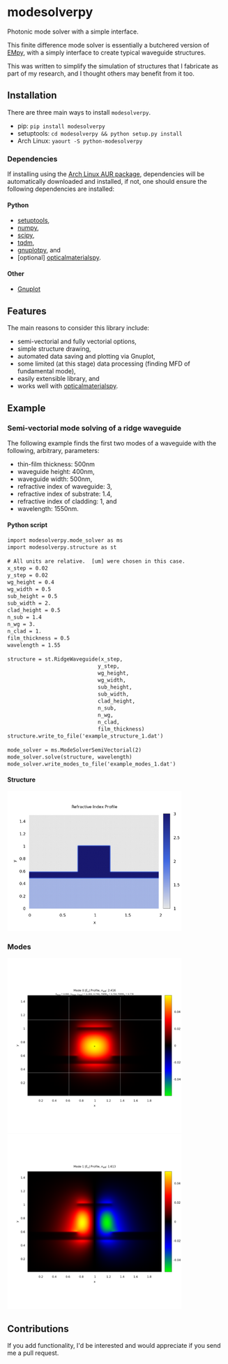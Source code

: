 # modesolverpy
Photonic mode solver with a simple interface.

This finite difference mode solver is essentially a butchered version of [EMpy](https://github.com/lbolla/EMpy), with a simply interface
to create typical waveguide structures.

This was written to simplify the simulation of structures that I fabricate as part of my research, and
I thought others may benefit from it too.

## Installation
There are three main ways to install `modesolverpy`.

* pip: `pip install modesolverpy`
* setuptools: `cd modesolverpy && python setup.py install`
* Arch Linux: `yaourt -S python-modesolverpy`

### Dependencies
If installing using the [Arch Linux AUR package](https://aur.archlinux.org/packages/python-modesolverpy/), dependencies will be automatically downloaded
and installed, if not, one should ensure the following dependencies are installed:

#### Python

* [setuptools](https://pypi.python.org/pypi/setuptools),
* [numpy](http://www.numpy.org/),
* [scipy](https://www.scipy.org/),
* [tqdm](https://pypi.python.org/pypi/tqdm),
* [gnuplotpy](https://github.com/jtambasco/gnuplotpy), and
* [optional] [opticalmaterialspy](https://github.com/jtambasco/opticalmaterialspy).

#### Other

* [Gnuplot](http://www.gnuplot.info/)

## Features
The main reasons to consider this library include:

* semi-vectorial and fully vectorial options,
* simple structure drawing,
* automated data saving and plotting via Gnuplot,
* some limited (at this stage) data processing (finding MFD of fundamental mode),
* easily extensible library, and
* works well with [opticalmaterialspy](https://github.com/jtambasco/opticalmaterialspy).

## Example
### Semi-vectorial mode solving of a ridge waveguide
The following example finds the first two modes of a waveguide with the following, arbitrary, parameters:

* thin-film thickness: 500nm
* waveguide height: 400nm,
* waveguide width: 500nm,
* refractive index of waveguide: 3,
* refractive index of substrate: 1.4,
* refractive index of cladding: 1, and
* wavelength: 1550nm.

#### Python script
	import modesolverpy.mode_solver as ms
	import modesolverpy.structure as st

	# All units are relative.  [um] were chosen in this case.
	x_step = 0.02
	y_step = 0.02
	wg_height = 0.4
	wg_width = 0.5
	sub_height = 0.5
	sub_width = 2.
	clad_height = 0.5
	n_sub = 1.4
	n_wg = 3.
	n_clad = 1.
	film_thickness = 0.5
	wavelength = 1.55

	structure = st.RidgeWaveguide(x_step,
		                         y_step,
		                         wg_height,
		                         wg_width,
   		                         sub_height,
   		                         sub_width,
   		                         clad_height,
   		                         n_sub,
   		                         n_wg,
   		                         n_clad,
   		                         film_thickness)
	structure.write_to_file('example_structure_1.dat')

	mode_solver = ms.ModeSolverSemiVectorial(2)
	mode_solver.solve(structure, wavelength)
	mode_solver.write_modes_to_file('example_modes_1.dat')

#### Structure
<img src="./examples/example_structure_1.png " width="400">

### Modes
<img src="./examples/example_modes_1_Ex_0.png " width="400"> <img src="./examples/example_modes_1_Ex_1.png " width="400">

## Contributions
If you add functionality, I'd be interested and would appreciate if you send me a pull request.
